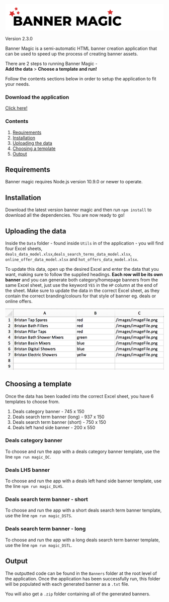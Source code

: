 
![Example of Excel sheet data model](Utils/Images/logo.png)

Version 2.3.0

Banner Magic is a semi-automatic HTML banner creation application that can be used to speed up the process of creating banner assets.

There are 2 steps to running Banner Magic -
<br/>
**Add the data** > **Choose a template and run!**

Follow the contents sections below in order to setup the application to fit your needs.

### Download the application
[Click here!](https://github.com/stevenrobertswolseley/banner_magic/archive/master.zip)

### Contents
1. [Requirements](#Requirements)
2. [Installation](#Installation)
3. [Uploading the data](#Uploading_the_data)
4. [Choosing a template](#Choosing_a_template)
5. [Output](#Output)


<a name="Requirements"></a>
## Requirements
Banner magic requires Node.js version 10.9.0 or newer to operate.

<a name="Installation"></a>
## Installation
Download the latest version banner magic and then run `npm install` to download all the dependencies. You are now ready to go!

<a name="Uploading_the_data"></a>
## Uploading the data
Inside the `Data` folder - found inside `Utils` in of the application - you will find four Excel sheets, `deals_data_model.xlsx`,`deals_search_terms_data_model.xlsx`, `online_offer_data_model.xlsx` and `hot_offers_data_model.xlsx`.

To update this data, open up the desired Excel and enter the data that you want, making sure to follow the supplied headings. **Each row will be its own banner** and you can generate both category/homepage banners from the same Excel sheet, just use the keyword `YES` in the `HP` column at the end of the sheet. Make sure to update the data in the correct Excel sheet, as they contain the correct branding/colours for that style of banner eg. deals or online offers.

![Example of Excel sheet data model](Utils/Images/Excel_Sheet_Example.png)

<a name="Choosing_a_template"></a>
## Choosing a template
Once the data has been loaded into the correct Excel sheet, you have 6 templates to choose from.
1. Deals category banner - 745 x 150
2. Deals search term banner (long) - 937 x 150
3. Deals search term banner (short) - 750 x 150
4. Deals left hand side banner - 200 x 550

### Deals category banner
To choose and run the app with a deals category banner template, use the line `npm run magic_DC`.

### Deals LHS banner
To choose and run the app with a deals left hand side banner template, use the line `npm run magic_DLHS`.

### Deals search term banner - short
To choose and run the app with a short deals search term banner template, use the line `npm run magic_DSTS`.

### Deals search term banner - long
To choose and run the app with a long deals search term banner template, use the line `npm run magic_DSTL`.


<a name="Output"></a>
## Output
The outputted code can be found in the `Banners` folder at the root level of the application. Once the application has been successfully run, this folder will be populated with each generated banner as a `.txt` file.

You will also get a `.zip` folder containing all of the generated banners.
